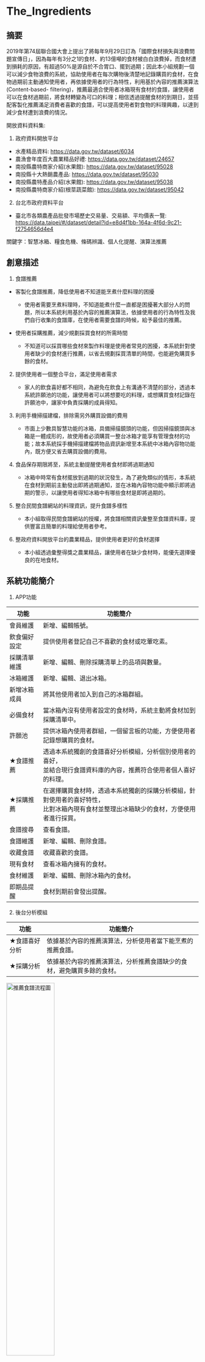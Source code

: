 # The_Ingredients
## 摘要
2019年第74屆聯合國大會上提出了將每年9月29日訂為「國際食材損失與浪費問題宣傳日」，因為每年有3分之1的食材、約13億噸的食材被白白浪費掉，而食材遭到損耗的原因，有超過50%是源自於不合胃口、擺到過期；因此本小組規劃一個可以減少食物浪費的系統，協助使用者在每次購物後清楚地記錄購買的食材，在食物過期前主動通知使用者，再依據使用者的行為特性，利用基於內容的推薦演算法(Content-based- filtering)，推薦最適合使用者冰箱現有食材的食譜，讓使用者可以在食材過期前，將食材轉變為可口的料理；相信透過提醒食材的到期日，並搭配客製化推薦滿足消費者喜歡的食譜，可以提高使用者對食物的料理興趣，以達到減少食材遭到浪費的情況。

開放資料資料集:

1. 政府資料開放平台
* 水產精品資料: https://data.gov.tw/dataset/6034
* 農漁會年度百大農業精品好禮: https://data.gov.tw/dataset/24657
* 南投縣農特商家介紹(水果館): https://data.gov.tw/dataset/95028
* 南投縣十大熱銷農產品: https://data.gov.tw/dataset/95030
* 南投縣農特產品介紹(水果館): https://data.gov.tw/dataset/95038
* 南投縣農特商家介紹(根莖蔬菜館): https://data.gov.tw/dataset/95042

2. 台北市政府資料平台
* 臺北市各類農產品批發市場歷史交易量、交易額、平均價表一覽: https://data.taipei/#/dataset/detail?id=e8d4f1bb-164a-4f6d-9c21-f2754656d4e4

關鍵字：智慧冰箱、糧食危機、條碼辨識、個人化提醒、演算法推薦

## 創意描述

1. 食譜推薦
* 客製化食譜推薦，降低使用者不知道能烹煮什麼料理的困擾
  * 使用者需要烹煮料理時，不知道能煮什麼一直都是困擾著大部分人的問題，所以本系統利用基於內容的推薦演算法，依據使用者的行為特性及我們自行收集的食譜庫，在使用者需要食譜的時候，給予最佳的推薦。

* 使用者採購推薦，減少規劃採買食材的所需時間
  * 不知道可以採買哪些食材來製作料理是使用者常見的困擾，本系統針對使用者缺少的食材進行推薦，以省去規劃採買清單的時間，也能避免購買多餘的食材。

2. 提供使用者一個整合平台，滿足使用者需求
    * 家人的飲食喜好都不相同，為避免在飲食上有溝通不清楚的部分，透過本系統許願池的功能，讓使用者可以將想要吃的料理，或想購買食材記錄在許願池中，讓家中負責採購的成員得知。

3. 利用手機掃描建檔，排除需另外購買設備的費用
    * 市面上少數具智慧功能的冰箱，具備掃描鏡頭的功能，但因掃描鏡頭與冰箱是一體成形的，故使用者必須購買一整台冰箱才能享有管理食材的功能；故本系統採手機掃描建檔將物品資訊新增至本系統中冰箱內容物功能內，既方便又省去購買設備的費用。

4. 食品保存期限將至，系統主動提醒使用者食材即將過期通知
    * 冰箱中時常有食材擺放到過期的狀況發生，為了避免類似的情形，本系統在食材到期前主動發出即將過期通知，並在冰箱內容物功能中顯示即將過期的警示，以讓使用者得知冰箱中有哪些食材是即將過期的。

5. 整合民間食譜網站的料理資訊，提升食譜多樣性
    * 本小組取得民間食譜網站的授權，將食譜相關資訊彙整至食譜資料庫，提供豐富且簡單的料理給使用者參考。

6. 整政府資料開放平台的農業精品，提供使用者更好的食材選擇
    * 本小組透過彙整得獎之農業精品，讓使用者在缺少食材時，能優先選擇優良的在地食材。

## 系統功能簡介

1. APP功能

| 功能 | 功能簡介 |
| --- | --- |
| 會員維護 | 新增、編輯帳號。 |
| 飲食偏好設定 | 提供使用者登記自己不喜歡的食材或吃葷吃素。 |
| 採購清單維護 | 新增、編輯、刪除採購清單上的品項與數量。 |
| 冰箱維護 | 新增、編輯、退出冰箱。 |
| 新增冰箱成員 | 將其他使用者加入到自己的冰箱群組。 |
| 必備食材 | 當冰箱內沒有使用者設定的食材時，系統主動將食材加到採購清單中。 |
| 許願池 | 提供冰箱內使用者群組，一個留言板的功能，方便使用者記錄想購買的食材。 |
| ★食譜推薦 | 透過本系統獨創的食譜喜好分析模組，分析個別使用者的喜好，<br>並結合現行食譜資料庫的內容，推薦符合使用者個人喜好的料理。 |
| ★採購推薦 | 在選擇購買食材時，透過本系統獨創的採購分析模組，針對使用者的喜好特性，<br>比對冰箱內現有食材並整理出冰箱缺少的食材，方便使用者進行採買。 |
| 食譜搜尋 | 查看食譜。 |
| 食譜維護 | 新增、編輯、刪除食譜。 |
| 收藏食譜 | 收藏喜歡的食譜。 |
| 現有食材 | 查看冰箱內擁有的食材。 |
| 食材維護 | 新增、編輯、刪除冰箱內的食材。 |
| 即期品提醒 | 食材到期前會發出提醒。 |

2. 後台分析模組

| 功能 | 功能簡介 |
| --- | --- |
| ★食譜喜好分析 | 依據基於內容的推薦演算法，分析使用者當下能烹煮的推薦食譜。 |
| ★採購分析 | 依據基於內容的推薦演算法，分析推薦食譜缺少的食材，避免購買多餘的食材。 |

<img src="./md內放置的圖片/推薦食譜流程圖.png" alt="推薦食譜流程圖" width="50%" height="50%">

## 系統特色

1. 掃描辨識:
    * 透過手機鏡頭辨識上方食材條碼辨識出食材資訊，讓使用者更方便的紀錄自己的食材。

2. 許願池:
    * 透過手機鏡頭辨識上方食材條碼辨識出食材資訊，讓使用者更方便的紀錄自己的食材。

3.	★適性化推薦:
    * 存放在冰箱中的各式食材，透過本系統提供的採購分析模組，推薦符合需求的食譜以方便進行採買，以及透過冰箱現有食材來推薦可供烹煮的食譜，讓推薦的內容更貼近使用者的需求。

<img src="./md內放置的圖片/採購推薦.jpg" alt="採購推薦" width="18%" height="18%"> &nbsp;&nbsp;&nbsp;&nbsp; <img src="./md內放置的圖片/食譜推薦.jpg" alt="食譜推薦" width="18%" height="18%">

4.	即期品提醒:
    * 為了讓使用者更好管理自身的冰箱，本系統設置提醒功能，透過使用者自行設置食材時間，讓使用者能夠透過手機即時且準確的管理食材是否過期。

<img src="./md內放置的圖片/過期通知.jpg" alt="過期通知" width="18%" height="18%"><img src="./md內放置的圖片/已過期通知.jpg" alt="已過期通知" width="18%" height="18%">

5.	飲食偏好設定:
    * 透過問卷設定功能讓使用者記錄自己不喜歡的食材或吃葷吃素，使本系統能夠更精準統計使用者行為，讓使用者在推薦食譜功能上有更棒的瀏覽體驗。
 
<img src="./md內放置的圖片/吃葷吃素.jpg" alt="吃葷吃素" width="18%" height="18%"><img src="./md內放置的圖片/選擇食材.jpg" alt="選擇食材" width="18%" height="18%">

## 系統開發工具與技術

1.	硬體:
    * Windows系統桌上型電腦、Android手持裝置各一台。

2. 軟體:
    * Android Studio(7.0以上)、MySQL、Python、Java、PHP進行開發。

## 系統使用對象

使用對象為一般家庭，讓使用者能夠更有效率管理自己冰箱食材的狀態，針對食材設定過期日期給予適當的提醒和購買需求，並利用使用者許願池讓使用者更能了解需要購買事項，給予使用者更有效的管理冰箱食材。

## 結語

食物浪費是刻不容緩的問題，我們希望透過本系統讓使用者輕鬆養成不浪費食材的好習慣，減少食物遭到浪費的情形。未來期許能和各大生鮮賣場合作，讓使用者在採購清單上新增品項時，系統預先建立好購買訂單，使用者就能一鍵送出到附近賣場，提供更簡便的消費模式。
